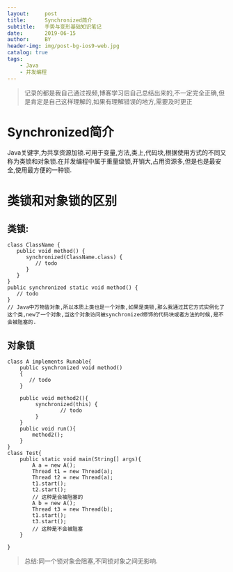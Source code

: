 ```yaml
---
layout:     post
title:      Synchronized简介
subtitle:   手势与变形基础知识笔记
date:       2019-06-15
author:     BY
header-img: img/post-bg-ios9-web.jpg
catalog: true
tags:
    - Java
    - 并发编程
---  
```


> 记录的都是我自己通过视频,博客学习后自己总结出来的,不一定完全正确,但是肯定是自己这样理解的,如果有理解错误的地方,需要及时更正  

# Synchronized简介
Java关键字,为共享资源加锁.可用于变量,方法,类上,代码块,根据使用方式的不同又称为类锁和对象锁.在并发编程中属于重量级锁,开销大,占用资源多,但是也是最安全,使用最方便的一种锁.
# 类锁和对象锁的区别
## 类锁:
```
class ClassName {
   public void method() {
      synchronized(ClassName.class) {
         // todo
      }
   }
}
public synchronized static void method() {
   // todo
}
// Java中万物皆对象,所以本质上类也是一个对象,如果是类锁,那么我通过其它方式实例化了这个类,new了一个对象,当这个对象访问被synchronized修饰的代码块或者方法的时候,是不会被阻塞的.
```
## 对象锁
```
class A implements Runable{
	public synchronized void method()
	{
	   // todo
	}

	public void method2(){
		 synchronized(this) {
				 // todo
		 }
	}
	public void run(){
		method2();
	}
}
class Test{
	public static void main(String[] args){
		A a = new A();
		Thread t1 = new Thread(a);
		Thread t2 = new Thread(a);
		t1.start();
		t2.start();
		// 这种是会被阻塞的
		A b = new A();
		Thread t3 = new Thread(b);
		t1.start();
		t3.start();
		// 这种是不会被阻塞
	}

}
```
> 总结:同一个锁对象会阻塞,不同锁对象之间无影响.

